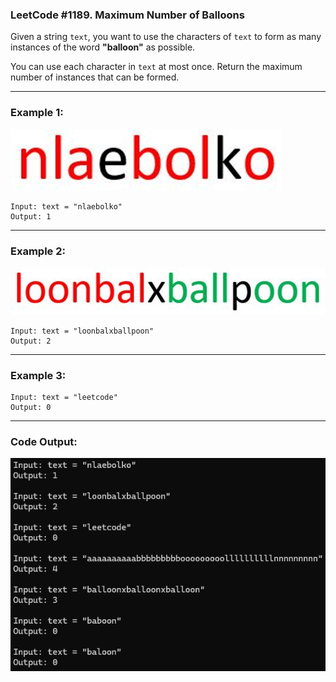 ### LeetCode #1189. Maximum Number of Balloons
Given a string `text`, you want to use the characters of `text` to form as many instances of the word **"balloon"** as possible.

You can use each character in `text` at most once. Return the maximum number of instances that can be formed.

---
### Example 1:
![nlaebolko](LeetCode_Example1.png)
```
Input: text = "nlaebolko"
Output: 1
```
---
### Example 2:
![loonbalxballpoon](LeetCode_Example2.png)
```
Input: text = "loonbalxballpoon"
Output: 2
```
---
### Example 3:
```
Input: text = "leetcode"
Output: 0
```
---
### Code Output:
![Code Output](Output.png)
